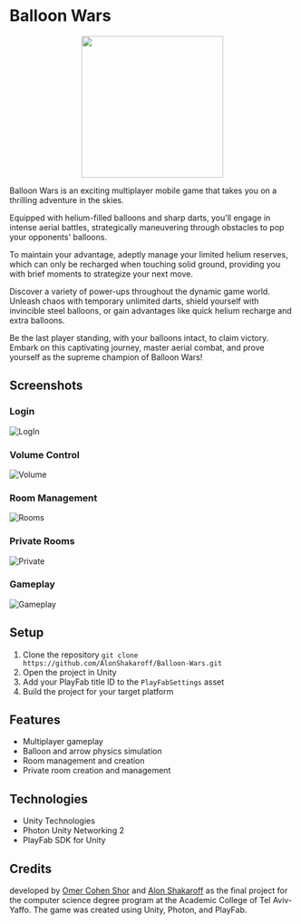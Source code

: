 # Balloon Wars

<p align="center">
  <img src="https://user-images.githubusercontent.com/96747472/233209707-e1a03fbd-4856-4c78-b0db-9a55f0831b21.png" width="250" height="250" />
</p>

Balloon Wars is an exciting multiplayer mobile game that takes you on a thrilling adventure in the skies.

Equipped with helium-filled balloons and sharp darts, you'll engage in intense aerial battles, strategically maneuvering through obstacles to pop your opponents' balloons.

To maintain your advantage, adeptly manage your limited helium reserves, which can only be recharged when touching solid ground, providing you with brief moments to strategize your next move.

Discover a variety of power-ups throughout the dynamic game world. Unleash chaos with temporary unlimited darts, shield yourself with invincible steel balloons, or gain advantages like quick helium recharge and extra balloons.

Be the last player standing, with your balloons intact, to claim victory. Embark on this captivating journey, master aerial combat, and prove yourself as the supreme champion of Balloon Wars!

## Screenshots

### Login
![LogIn](https://user-images.githubusercontent.com/96747472/233215242-93851786-984c-4786-a1f4-f616e0fefb6e.gif)

### Volume Control
![Volume](https://user-images.githubusercontent.com/96747472/233216397-3c8c9ddf-4784-4f03-951b-53d707434b3b.gif)

### Room Management
![Rooms](https://user-images.githubusercontent.com/96747472/233215258-3608a8cf-1981-4b97-910a-2e32f9cd58da.gif)

### Private Rooms
![Private](https://user-images.githubusercontent.com/96747472/233215507-92c620c6-9d16-4e83-a6d6-2f6c417e0402.gif)

### Gameplay
![Gameplay](https://user-images.githubusercontent.com/96747472/233216217-1667e0e6-d79c-40a5-9b43-6fa610302f66.gif)

## Setup

1. Clone the repository `git clone https://github.com/AlonShakaroff/Balloon-Wars.git`
2. Open the project in Unity
3. Add your PlayFab title ID to the `PlayFabSettings` asset
4. Build the project for your target platform

## Features

* Multiplayer gameplay
* Balloon and arrow physics simulation
* Room management and creation
* Private room creation and management

## Technologies

* Unity Technologies
* Photon Unity Networking 2
* PlayFab SDK for Unity

## Credits
developed by [Omer Cohen Shor](https://github.com/OmerCS8) and [Alon Shakaroff](https://github.com/AlonShakaroff) as the final project for the computer science degree program at the Academic College of Tel Aviv-Yaffo. The game was created using Unity, Photon, and PlayFab.
